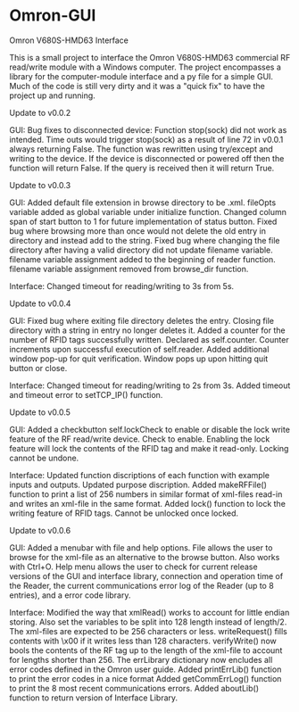 # Omron-GUI
Omron V680S-HMD63 Interface

This is a small project to interface the Omron V680S-HMD63 commercial RF read/write module with a Windows computer. The project encompasses
a library for the computer-module interface and a py file for a simple GUI. Much of the code is still very dirty and it was a "quick fix"
to have the project up and running. 

Update to v0.0.2

GUI:
Bug fixes to disconnected device:
Function stop(sock) did not work as intended. Time outs would trigger stop(sock) as a result of line 72 in v0.0.1 always returning
False. The function was rewritten using try/except and writing to the device. If the device is disconnected or powered off then the 
function will return False. If the query is received then it will return True.

Update to v0.0.3
  
GUI:
Added default file extension in browse directory to be .xml. fileOpts variable added as global variable under initialize function.
Changed column span of start button to 1 for future implementation of status button.
Fixed bug where browsing more than once would not delete the old entry in directory and instead add to the string.
Fixed bug where changing the file directory after having a valid directory did not update filename variable. filename variable 
assignment added to the beginning of reader function. filename variable assignment removed from browse_dir function.

Interface:
Changed timeout for reading/writing to 3s from 5s.

Update to v0.0.4

GUI:
Fixed bug where exiting file directory deletes the entry. Closing file directory with a string in entry no longer deletes it. 
Added a counter for the number of RFID tags successfully written. Declared as self.counter. Counter increments upon successful
execution of self.reader.
Added additional window pop-up for quit verification. Window pops up upon hitting quit button or close.

Interface:
Changed timeout for reading/writing to 2s from 3s.
Added timeout and timeout error to setTCP_IP() function.

Update to v0.0.5

GUI:
Added a checkbutton self.lockCheck to enable or disable the lock write feature of the RF read/write device. Check to enable. Enabling the lock feature will lock the contents of the RFID tag and make it read-only. Locking cannot be undone. 

Interface:
Updated function discriptions of each function with example inputs and outputs.
Updated purpose discription.
Added makeRFFile() function to print a list of 256 numbers in similar format of xml-files read-in and writes an xml-file in the same format.
Added lock() function to lock the writing feature of RFID tags. Cannot be unlocked once locked.

Update to v0.0.6

GUI:
Added a menubar with file and help options. File allows the user to browse for the xml-file as an alternative to the browse button. Also works with Ctrl+O.
Help menu allows the user to check for current release versions of the GUI and interface library, connection and operation time of the Reader, the current communications error log of the Reader (up to 8 entries), and a error code library.

Interface:
Modified the way that xmlRead() works to account for little endian storing. Also set the variables to be split into 128 length instead of length/2. The xml-files are expected to be 256 characters or less.
writeRequest() fills contents with \x00 if it writes less than 128 characters.
verifyWrite() now bools the contents of the RF tag up to the length of the xml-file to account for lengths shorter than 256.
The errLibrary dictionary now encludes all error codes defined in the Omron user guide.
Added printErrLib() function to print the error codes in a nice format
Added getCommErrLog() function to print the 8 most recent communications errors.
Added aboutLib() function to return version of Interface Library.
